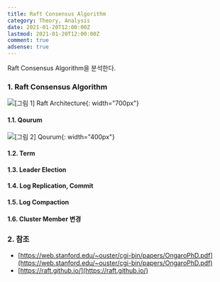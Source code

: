 ```yaml
---
title: Raft Consensus Algorithm
category: Theory, Analysis
date: 2021-01-20T12:00:00Z
lastmod: 2021-01-20T12:00:00Z
comment: true
adsense: true
---
```


Raft Consensus Algorithm을 분석한다.

### 1. Raft Consensus Algorithm

![[그림 1] Raft Architecture]({{site.baseurl}}/images/theory_analysis/Raft_Consensus_Algorithm/Raft_Architecture.PNG){: width="700px"}

#### 1.1. Qourum

![[그림 2] Qourum]({{site.baseurl}}/images/theory_analysis/Raft_Consensus_Algorithm/Qourum.PNG){: width="400px"}

#### 1.2. Term

#### 1.3. Leader Election

#### 1.4. Log Replication, Commit

#### 1.5. Log Compaction

#### 1.6. Cluster Member 변경

### 2. 참조

* [https://web.stanford.edu/~ouster/cgi-bin/papers/OngaroPhD.pdf](https://web.stanford.edu/~ouster/cgi-bin/papers/OngaroPhD.pdf)
* [https://raft.github.io/](https://raft.github.io/)
